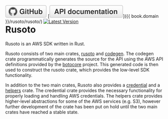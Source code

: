 <span style="float:right">[![github](/img/github.svg)](https://github.com/rusoto/rusoto) [![rustdoc](/img/rustdoc.svg)]({{ book.domain }}/rusoto/rusoto/) [![Latest Version](https://img.shields.io/crates/v/rusoto.svg?style=social)](https://crates.io/crates/rusoto)</span>

# Rusoto

Rusoto is an AWS SDK written in Rust.

Rusoto consists of two main crates, [rusoto][rusoto] and [codegen][codegen]. The
codegen crate programmatically generates the source for the API using the AWS
API definitions provided by the [botocore][botocore] project. This generated
code is then used to construct the rusoto crate, which provides the low-level
SDK functionality.

In addition to the two main crates, Rusoto also provides a
[credential][credential] and a [helpers][helpers] crate. The credential crate
provides the necessary functionality for properly loading and handling AWS
credentials. The helpers crate provides higher-level abstractions for some of
the AWS services (e.g. S3), however further development of the crate has been
put on hold until the two main crates have reached a stable state.

[rusoto]: https://github.com/rusoto/rusoto "Rusoto"
[codegen]: https://github.com/rusoto/rusoto/tree/master/codegen "Rusoto codegen"
[credential]: https://github.com/rusoto/rusoto/tree/master/credential "Rusoto credential"
[botocore]: https://github.com/boto/botocore "Botocore"
[helpers]: https://github.com/rusoto/rusoto/tree/master/helpers "Rusoto helpers"
